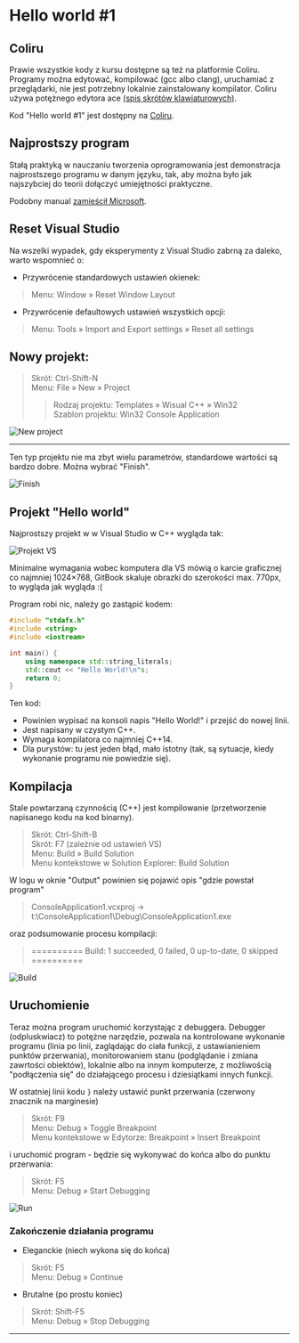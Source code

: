 # Hello world #1

## Coliru

Prawie wszystkie kody z kursu dostępne są też na platformie Coliru. Programy można edytować, kompilować (gcc albo clang), uruchamiać z przeglądarki, nie jest potrzebny lokalnie zainstalowany kompilator. Coliru używa potężnego edytora ace [(spis skrótów klawiaturowych)](https://github.com/ajaxorg/ace/wiki/Default-Keyboard-Shortcuts).

Kod "Hello world #1" jest dostępny na [Coliru](http://coliru.stacked-crooked.com/a/be1a932a974e7b6f).

## Najprostszy program

Stałą praktyką w nauczaniu tworzenia oprogramowania jest demonstracja najprostszego programu w danym języku, tak, aby można było jak najszybciej do teorii dołączyć umiejętności praktyczne.

Podobny manual [zamieścił Microsoft](https://www.visualstudio.com/vs/support/#!articles/816-6458-hello-world-in-c-using-visual-studio-2015).

## Reset Visual Studio

Na wszelki wypadek, gdy eksperymenty z Visual Studio zabrną za daleko, warto wspomnieć o:

- Przywrócenie standardowych ustawień okienek:
> Menu: Window » Reset Window Layout
- Przywrócenie defaultowych ustawień wszystkich opcji:
> Menu: Tools » Import and Export settings » Reset all settings

## Nowy projekt:
> Skrót: Ctrl-Shift-N  
> Menu: File » New » Project
> > Rodzaj projektu: Templates » Wisual C++ » Win32  
> > Szablon projektu: Win32 Console Application

![New project](_images_/hello1/001.png)

---

Ten typ projektu nie ma zbyt wielu parametrów, standardowe wartości są bardzo dobre. Można wybrać "Finish".

![Finish](_images_/hello1/002.png)

## Projekt "Hello world"

Najprostszy projekt w w Visual Studio w C++ wygląda tak:

![Projekt VS](_images_/hello1/003.png)

Minimalne wymagania wobec komputera dla VS mówią o karcie graficznej co najmniej 1024×768, GitBook skaluje obrazki do szerokości max. 770px, to wygląda jak wygląda :(

Program robi nic, należy go zastąpić kodem:
```C++
#include "stdafx.h"
#include <string>
#include <iostream>

int main() {
	using namespace std::string_literals;
	std::cout << "Hello World!\n"s;
	return 0;
}
```
Ten kod:
* Powinien wypisać na konsoli napis "Hello World!" i przejść do nowej linii.
* Jest napisany w czystym C++.
* Wymaga kompilatora co najmniej C++14.
* Dla purystów: tu jest jeden błąd, mało istotny (tak, są sytuacje, kiedy wykonanie programu nie powiedzie się).

## Kompilacja

Stale powtarzaną czynnością (C++) jest kompilowanie (przetworzenie napisanego kodu na kod binarny).
> Skrót: Ctrl-Shift-B  
> Skrót: F7 (zależnie od ustawień VS)  
> Menu: Build » Build Solution  
> Menu kontekstowe w Solution Explorer: Build Solution

W logu w oknie "Output" powinien się pojawić opis "gdzie powstał program"
> ConsoleApplication1.vcxproj -> t:\ConsoleApplication1\Debug\ConsoleApplication1.exe

oraz podsumowanie procesu kompilacji:
> ========== Build: 1 succeeded, 0 failed, 0 up-to-date, 0 skipped ==========

![Build](_images_/hello1/004.png)

## Uruchomienie

Teraz można program uruchomić korzystając z debuggera. Debugger (odpluskwiacz) to potężne narzędzie, pozwala na kontrolowane wykonanie programu (linia po linii, zaglądając do ciała funkcji, z ustawianieniem punktów przerwania), monitorowaniem stanu (podglądanie i zmiana zawrtości obiektów), lokalnie albo na innym komputerze, z możliwością "podłączenia się" do działającego procesu i dziesiątkami innych funkcji.

W ostatniej linii kodu ```}``` należy ustawić punkt przerwania (czerwony znacznik na marginesie)
> Skrót: F9  
> Menu: Debug » Toggle Breakpoint  
> Menu kontekstowe w Edytorze: Breakpoint » Insert Breakpoint

i uruchomić program - będzie się wykonywać do końca albo do punktu przerwania:
> Skrót: F5  
> Menu: Debug » Start Debugging

![Run](_images_/hello1/005.png)

### Zakończenie działania programu

* Eleganckie (niech wykona się do końca)
> Skrót: F5  
> Menu: Debug » Continue

* Brutalne (po prostu koniec)
> Skrót: Shift-F5  
> Menu: Debug » Stop Debugging

---


